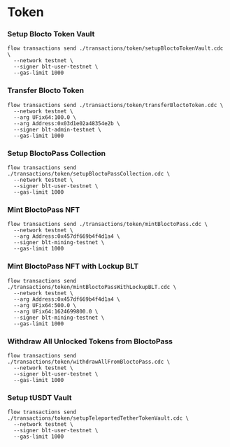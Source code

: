 # Token
### Setup Blocto Token Vault
```
flow transactions send ./transactions/token/setupBloctoTokenVault.cdc \
  --network testnet \
  --signer blt-user-testnet \
  --gas-limit 1000
```

### Transfer Blocto Token
```
flow transactions send ./transactions/token/transferBloctoToken.cdc \
  --network testnet \
  --arg UFix64:100.0 \
  --arg Address:0x03d1e02a48354e2b \
  --signer blt-admin-testnet \
  --gas-limit 1000
```

### Setup BloctoPass Collection
```
flow transactions send ./transactions/token/setupBloctoPassCollection.cdc \
  --network testnet \
  --signer blt-user-testnet \
  --gas-limit 1000
```

### Mint BloctoPass NFT
```
flow transactions send ./transactions/token/mintBloctoPass.cdc \
  --network testnet \
  --arg Address:0x457df669b4f4d1a4 \
  --signer blt-mining-testnet \
  --gas-limit 1000
```

### Mint BloctoPass NFT with Lockup BLT
```
flow transactions send ./transactions/token/mintBloctoPassWithLockupBLT.cdc \
  --network testnet \
  --arg Address:0x457df669b4f4d1a4 \
  --arg UFix64:500.0 \
  --arg UFix64:1624699800.0 \
  --signer blt-mining-testnet \
  --gas-limit 1000
```

### Withdraw All Unlocked Tokens from BloctoPass
```
flow transactions send ./transactions/token/withdrawAllFromBloctoPass.cdc \
  --network testnet \
  --signer blt-user-testnet \
  --gas-limit 1000
```

### Setup tUSDT Vault
```
flow transactions send ./transactions/token/setupTeleportedTetherTokenVault.cdc \
  --network testnet \
  --signer blt-user-testnet \
  --gas-limit 1000
```
